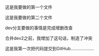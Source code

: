 这是我要做的第一个文件

这是我要做的第二个文件

dev分支要做的事情是完成增删改查

合并dev2之前，我增加了这句话，制造了冲突

这是我第一次把代码提交到GitHub...................
